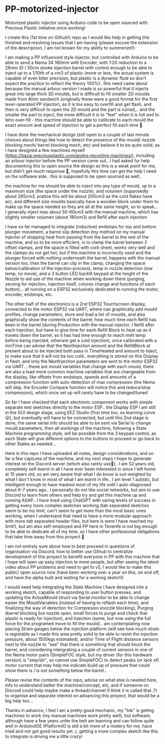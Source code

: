 # PP-motorized-injector
Motorized plastic injector using Arduino code to be open sourced with Precious Plastic initiative once working!

I create this (1st time on Github!) repo as I would like help in getting this finished and resolving issues that I am having (please excuse the extension of the descripcion, I am not known for my ability to summerize!):

I am making a PP influenced style injector, but controlled with Arduino to be able to send a Nema 34 160mm with Encoder, with 1:20 reduction to a 26mm ID / 50cm stroke injection barrel with control enough to be able to inject up to a 1/10th of a cm3 of plastic (more or less, the actual system is capable of even btter precision, but plastic is a dynamic fluid so don't expect the practice to reflect the theory 100%).. this need came about because the manual arbour version I made is so powerful that it injects great into large thick 3D moulds, but is difficult to fill smaller 2D moulds made from 8mm sandwich (originally these were a good format for the first lever-operated PP injector), as it is too easy to overfill and get flash, and then is very difficult to open the 2D mould and the part is ruined,.. and the smaller the part to inject, the more difficult it is to "feel" when it is full and to tehn over-fill - this machine should be able to calibrate to each mould the exact amount and speed of injection to get a perfect fill each time 🤞

I have done the mechanical design (still open to a couple of last minute choices about things like how to detect the presence of the mould/ nozzle blocking mech/ barrel blocking mech, etc) and believe it to be quite solid, as I have designed a few machines myself (https://bazar.preciousplastic.com/andys-recycling-machines/), including an arbour injector before the PP version came out.. I had asked for help documenting this to open source the design as this is a weak point for me, but didn't get much response 🤷, hopefully this time can get the help I need on the software side.. this is supposed to be open sourced as well..  

the machine for me should be able to inject into any type of mould, up to a maximum size (the space under the nozzle), and volumen (supposedly about 265cm3, pratice this will be about 200cm3 as the cold flakes have air), and different size moulds basically have a wooden block under them to make up the space needed so they are all at the same height, so to speak...  I generally inject max about 50-60cm3 with the manual machine, which has slightly smaller volumen (about 180cm3) and Refill after each injection

I have so far managed to integrate (inductive) endstops for top and bottom plunger movement, a barrel slip detection (my method on my manual injector of stopping heat from passing from the barrel to the rest of the machine, and so to be more efficient, is to clamp the barrel between 2 offset clamps, and the space is filled with cork sheet, works very well and the clamps do not get hot, but if the machine is incorrectly used and the plunger forced with nothing underneath the barrel, happens with the manual version too, then the barrel can clip in the clamp, changing the space below/calibration of the injection process), temp in nozzle detection (low temp, no move), and a 3 button LED backlit keypad at the height of the Nozzle to aid use of the machine when working down there (purging, zeroing for injection, injection itself, colores change and functions of each button)... all running on a ESP32 exclusively dedicated to running the motor, encoder, endstops, etc.

The other half of the electronics is a 2nd ESP32 Touchscreen display, connected to the motor ESP32 via UART, where can graphically add mould profiles, change parameters, store and load a list of moulds, and also graphically show the contents of the barrel; how much time each Refill has been in the barrel (during Production with the manual injector, I Refill after each Injection, but have to give time for each Refill Block to heat up as it travels down the barrel, so it has had time enough to reach melt temp before being injected, otherwie get a cold injection), once calibrated with a minTime can advise that the NextInjection amount and the RefillBlock at present about to be injected both pass in TimeHeated and amount to inject, to make sure that it will not be too cold.. everything is stored on this Display in flash, and only the NextInjection parameters are sent to the motor ESP32 via UART...  these are mould variables that change with each mould, there are also a load more common machine variables that are changeable from the display, like offsets from endstops, speeds and amounts of a compression function with auto-detection of max compression (the Nema will skip, the Encoder Compare function will notice this and reduce/stop compression), which once set up will rarely have to be changed/tuned

So far I have checked that each electronic component works with simple separate test sketches directly to the motor ESP.. the Display ESP I am still in the GUI design stage, using EEZ Studio (first time too, so learning curve 😜), but eventually will have to be connected, but until this 2nd stage is done, the same serial info should be able to be sent via Serial to change mould parameters, then all workings of the machine, following a State Machine programming style, will be possible from the 3 keypad control, as each State will give different options to the buttons to proceed or go back to other States as needed...


Here in this repo I have uploaded all notes, design considerations, and so far a few captures of the machine, and my next steps I hope to generate interest on the Discord server (which also rarely use😬).. I am 52 years old, completely self-learnt in all I have ever been interested in since I left home at 15 years old, so am very aware that what I do know is out-weighed by what I don't know in most of what I am learnt in life.. I am level 1 autistic, but intelligent enough to have masked most of my life until I auto-diagnosed about 6-7 years ago.. I personally do not like social networks, but aim to use Discord to learn from others and help try and get this machine up and running ASAP.. I have tried using ChatGPT with varing levels of success in getting every more complex sketches working (tab separated sketches seem to be my limit, can't seem to get more than the most basic ones working, when I understand that need to have a more modular approach with more tab separated header files, but here is were I have reached my limit!), but am also self-employed and PP here in Tenerife is not big enough to be able to dedicate all of my time, so I have other professional obligations that take time away from this proyect 🤷

I am not entirely sure about how to best proceed in questions of organisation via Discord, how to better use Github to centralize development of this proyect to benefit everyone in PP with this machine that I hope will open up easy injection to more people, but after seeing the latest video about PP problems and need to get to v5, I would like to make this public/ open source now (have been working over a year on this, on and off, and have the alpha built and waiting for a working sketch!)

I would need help integrating the State Machine I have designed into a working sketch, capable of responding to user button presses, and updating the ActualMould struct via Serial monitor to be able to change easier the MouldVariables (instead of having to reflash each time), and finalizing the way of detection for Compresion (nozzle blocking), Purging (barrel blocking but nozzle open, small forces to purge and check that plastic is ready for injection), and Injection (same, but now using the full force for the programed move to fill the mould).. am contemplating now placing Strain gauges below the injection platform (will see how much strain is registable as I made this area pretty solid to be able to resist the injection pressure, about 1500kgs estimated), and/or Time of Flight distance sensors next to the nozzle to "see" that there is something that should block the barrel, and considering intergrating a couple of current sensors in one of the Nema motor pairs (SimpleFOC style, but my driver (for this hardware version) is "step/dir", so cannot use SimpleFOC) to detect peaks (or lack of) motor current that may help me indicate build up of pressure that could show there is / is not something below the barrel..

Please revise the contents of the repo, advise on what else is needed here, info to understand better the machine/concept, etc, and if someone on Discord could help maybe make a thread/channel (I think it is called that..?) to organise and separate interest on advancing this proyect, that would be a big help too...

Thanks in advance, I feel I am a pretty good mechanic, my "tok" is gettng machines to work (my manual machines work pretty well), but software, although have a few years unfer the belt am learning and can follow quite well in ArduinoIDE (PlatformIO is still a bit more of a mistery for me, hace tried and not got good results yet..), getting a more complex sketch like this to integrate is driving me a little crazy!
